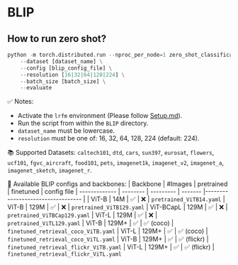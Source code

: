 # BLIP

## How to run zero shot?

```python
python -m torch.distributed.run --nproc_per_node=1 zero_shot_classification.py \
    --dataset [dataset_name] \
    --config [blip_config_file] \
    --resolution [16|32|64|128|224] \
    --batch_size [batch_size] \
    --evaluate
```

✅ Notes:
* Activate the ```lrfm``` environment (Please follow [Setup.md](https://github.com/shyammarjit/LR0.FM/blob/main/MetaData/Setup.md)). 
* Run the script from within the ```BLIP``` directory.
* ```dataset_name``` must be lowercase.
* ```resolution``` must be one of: 16, 32, 64, 128, 224 (default: 224).


📚 Supported Datasets: ```caltech101```, ```dtd```, ```cars```, ```sun397```, ```eurosat```, ```flowers```, ```ucf101```, ```fgvc_aircraft```, ```food101```, ```pets```, ```imagenet1k```, ```imagenet_v2```, ```imagenet_a```, ```imagenet_sketch```, ```imagenet_r```.

🧠 Available BLIP configs and backbones:
| Backbone | #Images | pretrained | finetuned | config file 
| ------------- | -------- | --------- | ------- |---------------------------------- |
| ViT-B | 14M | ✅ | ❌ | `pretrained_ViTB14.yaml`
| ViT-B | 129M  | ✅ | ❌ | `pretrained_ViTB129.yaml`
| ViT-BCapL | 129M | ✅ | ❌ | `pretrained_ViTBCap129.yaml`
| ViT-L | 129M | ✅ | ❌ | `pretrained_ViTL129.yaml`
| ViT-B | 129M+ | ✅ | ✅ (coco) | `finetuned_retrieval_coco_ViTB.yaml`
| ViT-L | 129M+ | ✅ | ✅ (coco) | `finetuned_retrieval_coco_ViTL.yaml`
| ViT-B | 129M+ | ✅ | ✅ (flickr) | `finetuned_retrieval_flickr_ViTB.yaml`
| ViT-L | 129M+ | ✅ | ✅ (flickr) | `finetuned_retrieval_flickr_ViTL.yaml`
